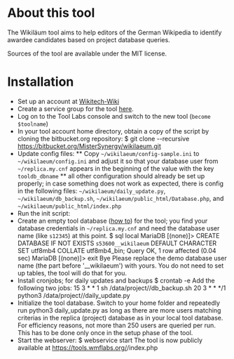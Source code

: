 About this tool
===============
The Wikiläum tool aims to help editors of the German Wikipedia to identify awardee candidates based on project database queries.

Sources of the tool are available under the MIT license.

Installation
============
* Set up an account at [Wikitech-Wiki](https://wikitech.wikimedia.org)
* Create a service group for the tool [here](https://wikitech.wikimedia.org/w/index.php?title=Special:NovaServiceGroup&amp;action=addservicegroup&amp;projectname=tools).
* Log on to the Tool Labs console and switch to the new tool (`become $toolname`)
* In your tool account home directory, obtain a copy of the script by cloning the bitbucket.org repository:
    $ git clone --recursive https://bitbucket.org/MisterSynergy/wikilaeum.git
* Update config files:
** Copy `~/wikilaeum/config-sample.ini` to `~/wikilaeum/config.ini` and adjust it so that your database user from `~/replica.my.cnf` appears in the beginning of the value with the key `tooldb_dbname`
** all other configuration should already be set up properly; in case something does not work as expected, there is config in the following files: `~/wikilaeum/daily_update.py`, `~/wikilaeum/db_backup.sh`, `~/wikilaeum/public_html/Database.php`, and `~/wikilaeum/public_html/index.php`
* Run the init script:
* Create an empty tool database ([how to](https://wikitech.wikimedia.org/wiki/Help:Tool_Labs/Database#User_databases)) for the tool; you find your database credentials in `~/replica.my.cnf` and need the database user name (like `s12345`) at this point.
    $ sql local
    MariaDB [(none)]> CREATE DATABASE IF NOT EXISTS `s53600__wikilaeum` DEFAULT CHARACTER SET utf8mb4 COLLATE utf8mb4_bin;
    Query OK, 1 row affected (0.04 sec)
    MariaDB [(none)]> exit
    Bye
  Please replace the demo database user name (the part before '__wikilaeum') with yours. You do not need to set up tables, the tool will do that for you.
* Install cronjobs; for daily updates and backups
    $ crontab -e
  Add the following two jobs:
    15 3 * * 1 sh /data/project/<YOUR TOOL NAME>/db_backup.sh
    20 3 * * */1 python3 /data/project/<YOUR TOOL NAME>/daily_update.py
* Initialize the tool database. Switch to your home folder and repeatedly run
    python3 daily_update.py
  as long as there are more users matching criterias in the replica (project) database as in your local tool database. For efficiency reasons, not more than 250 users are queried per run. This has to be done only once in the setup phase of the tool.
* Start the webserver:
    $ webservice start
  The tool is now publicly available at https://tools.wmflabs.org/<YOUR TOOL NAME>/index.php
